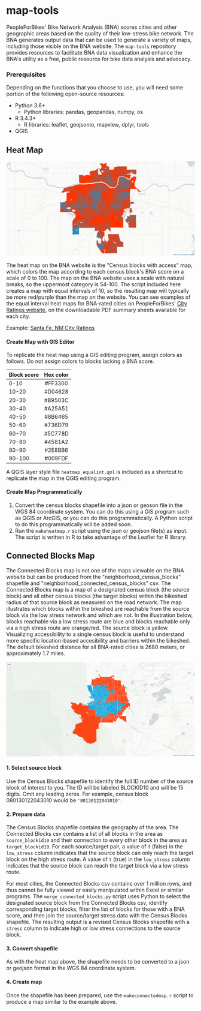 map-tools
=========
PeopleForBikes' Bike Network Analysis (BNA) scores cities and other geographic areas based on the quality of their low-stress bike network. The BNA generates output data that can be used to generate a variety of maps, including those visible on the BNA website. The `map-tools` repository provides resources to facilitate BNA data visualization and enhance the BNA's utility as a free, public resource for bike data analysis and advocacy.

### Prerequisites
Depending on the functions that you choose to use, you will need some portion of the following open-source resources:
* Python 3.6+
   * Python libraries: pandas, geopandas, numpy, os 
* R 3.4.3+
   * R libraries: leaflet, geojsonio, mapview, dplyr, tools
* QGIS

## Heat Map

![Topeka, KA](images/topekaksheat.jpeg "Topeka, KS BNA Heat Map")

The heat map on the BNA website is the "Census blocks with access" map, which colors the map according to each census block's BNA score on a scale of 0 to 100. The map on the BNA website uses a scale with natural breaks, so the uppermost category is 54-100. The script included here creates a map with equal intervals of 10, so the resulting map will typically be more red/purple than the map on the website. You can see examples of the equal interval heat maps for BNA-rated cities on PeopleForBikes' [City Ratings website](https://cityratings.peopleforbikes.org/), on the downloadable PDF summary sheets available for each city. 

Example: [Santa Fe, NM City Ratings](https://cityratings.peopleforbikes.org/wp-content/uploads/2018/04/santafeNM.pdf)

#### Create Map with GIS Editor
To replicate the heat map using a GIS editing program, assign colors as follows. Do not assign colors to blocks lacking a BNA score.
 
| Block score   | Hex color  |
----------------|:----------:|
| 0-10          | #FF3300    |
| 10-20         | #D04628    |
| 20-30         | #B9503C    |
| 30-40         | #A25A51    |
| 40-50         | #8B6465    |
| 50-60         | #736D79    |
| 60-70         | #5C778D    |
| 70-80         | #4581A2    |
| 80-90         | #2E8BB6    |
| 90-100        | #009FDF    |

A QGIS layer style file `heatmap_equalint.qml` is included as a shortcut to replicate the map in the QGIS editing program.

#### Create Map Programmatically

1. Convert the census blocks shapefile into a json or geoson file in the WGS 84 coordinate system. You can do this using a GIS program such as QGIS or ArcGIS, or you can do this programmatically. A Python script to do this programmatically will be added soon.
2. Run the `makeheatmap.r` script using the json or geojson file(s) as input. The script is written in R to take advantage of the Leaflet for R library.

## Connected Blocks Map
 
The Connected Blocks map is not one of the maps viewable on the BNA website but can be produced from the "neighborhood_census_blocks" shapefile and "neighborhood_connected_census_blocks" csv. The Connected Blocks map is a map of a designated census block (the source block) and all other census blocks (the target blocks) within the bikeshed radius of that source block as measured on the road network. The map illustrates which blocks within the bikeshed are reachable from the source block via the low stress network and which are not. In the illustration below, blocks reachable via a low stress route are blue and blocks reachable only via a high stress route are orange/red. The source block is yellow. Visualizing accessibility to a single census block is useful to understand more specific location-based accesibility and barriers within the bikeshed. The default bikeshed distance for all BNA-rated cities is 2680 meters, or approximately 1.7 miles. 

![PeopleForBikes Bikeshed](images/boulder_connected_bikeshed.jpeg "PeopleForBikes Bikeshed")

#### 1. Select source block

Use the Census Blocks shapefile to identify the full ID number of the source block of interest to you. The ID will be labeled BLOCKID10 and will be 15 digits. Omit any leading zeros. For example, census block 080130122043010 would be `'80130122043010'`.

#### 2. Prepare data

The Census Blocks shapefile contains the geography of the area. The Connected Blocks csv contains a list of all blocks in the area as `source_blockid10` and their connection to every other block in the area as `target_blockid10`. For each source/target pair, a value of `f` (false) in the `low_stress` column indicates that the source block can only reach the target block on the high stress route. A value of `t` (true) in the `low_stress` column indicates that the source block can reach the target block via a low stress route.

For most cities, the Connected Blocks csv contains over 1 million rows, and thus cannot be fully viewed or easily manipulated within Excel or similar programs. The `merge_connected_blocks.py` script uses Python to select the designated source block from the Connected Blocks csv, identify corresponding target blocks, filter the list of blocks for those with a BNA score, and then join the source/target stress data with the Census Blocks shapefile. The resulting output is a revised Census Blocks shapefile with a `stress` column to indicate high or low stress connections to the source block. 

#### 3. Convert shapefile

As with the heat map above, the shapefile needs to be converted to a json or geojson format in the WGS 84 coordinate system.

#### 4. Create map

Once the shapefile has been prepared, use the `makeconnectedmap.r` script to produce a map similar to the example above.


